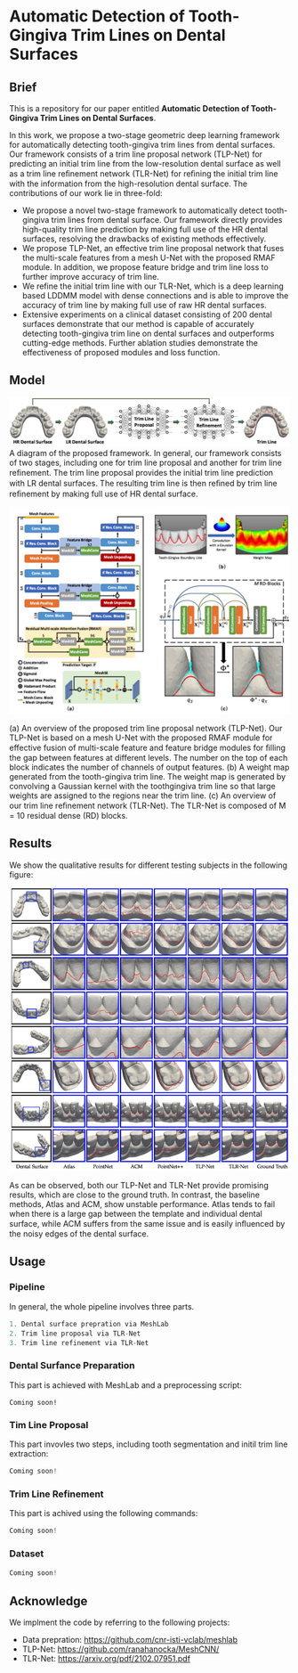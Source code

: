 # Automatic Detection of Tooth-Gingiva Trim Lines on Dental Surfaces
## Brief
This is a repository for our paper entitled **Automatic Detection of Tooth-Gingiva Trim Lines on Dental Surfaces**.

In this work, we propose a two-stage geometric deep learning framework for automatically detecting tooth-gingiva trim lines from dental surfaces. Our framework consists of a trim line proposal network (TLP-Net) for predicting an initial trim line from the low-resolution dental surface as well as a trim line reﬁnement network (TLR-Net) for reﬁning the initial trim line with the information from the high-resolution dental surface. The contributions of our work lie in three-fold:

- We propose a novel two-stage framework to automatically detect tooth-gingiva trim lines from dental surface. Our framework directly provides high-quality trim line prediction by making full use of the HR dental surfaces, resolving the drawbacks of existing methods effectively. 
- We propose TLP-Net, an effective trim line proposal network that fuses the multi-scale features from a mesh U-Net with the proposed RMAF module. In addition, we propose feature bridge and trim line loss to further improve accuracy of trim line.
- We refine the initial trim line with our TLR-Net, which is a deep learning based LDDMM model with dense connections and is able to improve the accuracy of trim line by making full use of raw HR dental surfaces.
- Extensive experiments on a clinical dataset consisting of 200 dental surfaces demonstrate that our method is capable of accurately detecting tooth-gingiva trim line on dental surfaces and outperforms cutting-edge methods. Further ablation studies demonstrate the effectiveness of proposed modules and loss function.

## Model
![image-20230315142843866](overview.jpg)
A diagram of the proposed framework. In general, our framework consists of two stages, including one for trim line proposal and another for trim line reﬁnement. The trim line proposal provides the initial trim line prediction with LR dental surfaces. The resulting trim line is then reﬁned by trim line reﬁnement by making full use of HR dental surface.



![image-20230315142843866](model.jpg)

(a) An overview of the proposed trim line proposal network (TLP-Net). Our TLP-Net is based on a mesh U-Net with the proposed RMAF module for effective fusion of multi-scale feature and feature bridge modules for ﬁlling the gap between features at different levels. The number on the top of each block indicates the number of channels of output features. (b) A weight map generated from the tooth-gingiva trim line. The weight map is generated by convolving a Gaussian kernel with the toothgingiva trim line so that large weights are assigned to the regions near the trim line. (c) An overview of our trim line reﬁnement network (TLR-Net). The TLR-Net is composed of M = 10 residual dense (RD) blocks.



## Results
We show the qualitative results for different testing subjects in the following figure:

![image-20230315142843866](results.jpg)

As can be observed, both our TLP-Net and TLR-Net provide promising results, which are close to the ground truth. In contrast, the baseline methods, Atlas and ACM, show unstable performance. Atlas tends to fail when there is a large gap between the template and individual dental surface, while ACM suffers from the same issue and is easily inﬂuenced by the noisy edges of the dental surface.

## Usage
### Pipeline

In general, the whole pipeline involves three parts.

```python
1. Dental surface prepration via MeshLab
2. Trim line proposal via TLR-Net
3. Trim line refinement via TLR-Net
```
### Dental Surfance Preparation

This part is achieved with MeshLab and a preprocessing script:

```shell 
Coming soon!
```

### Tim Line Proposal

This part invovles two steps, including tooth segmentation and initil trim line extraction:

```python
Coming soon!
```

### Trim Line Refinement

This part is achived using the following commands:

```python
Coming soon!
```

### Dataset

```python
Coming soon!
```

## Acknowledge

We implment the code by referring to the following projects:

- Data prepration: https://github.com/cnr-isti-vclab/meshlab
- TLP-Net: https://github.com/ranahanocka/MeshCNN/
- TLR-Net: https://arxiv.org/pdf/2102.07951.pdf
